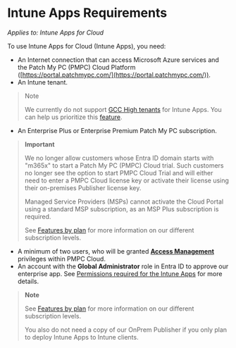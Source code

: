 # Intune Apps Requirements

_Applies to: Intune Apps for Cloud_

To use Intune Apps for Cloud (Intune Apps), you need:

* An Internet connection that can access Microsoft Azure services and the Patch My PC (PMPC) Cloud Platform ([https://portal.patchmypc.com/](https://portal.patchmypc.com/)).
* An Intune tenant.

> Note
>
> We currently do not support [GCC High tenants](https://learn.microsoft.com/en-us/office365/servicedescriptions/office-365-platform-service-description/office-365-us-government/gcc) for Intune Apps. You can help us prioritize this [feature](https://ideas.patchmypc.com/ideas/PATCHMYPC-I-4260).

* An Enterprise Plus or Enterprise Premium Patch My PC subscription.

> **Important**
>
> We no longer allow customers whose Entra ID domain starts with "m365x" to start a Patch My PC (PMPC) Cloud trial. Such customers no longer see the option to start PMPC Cloud Trial and will either need to enter a PMPC Cloud license key or activate their license using their on-premises Publisher license key.
>
> Managed Service Providers (MSPs) cannot activate the Cloud Portal using a standard MSP subscription, as an MSP Plus subscription is required.
>
> See [Features by plan](https://patchmypc.com/product/msp#pricing) for more information on our different subscription levels.

* A minimum of two users, who will be granted [**Access Management**](https://docs.patchmypc.com/patch-my-pc-cloud/administration/managing-users/modify-a-user#managing-access-management-privileges-for-a-user) privileges within PMPC Cloud.
* An account with the **Global Administrator** role in Entra ID to approve our enterprise app. See [Permissions required for the Intune Apps](https://docs.patchmypc.com/installation-guides/patch-my-pc-cloud/administration/manage-users/permissions-reference/permissions-required-for-intune-apps) for more details.

> **Note**
>
> See [Features by plan](https://patchmypc.com/request-quote#feature-comparison) for more information on our different subscription levels.
>
> You also do not need a copy of our OnPrem Publisher if you only plan to deploy Intune Apps to Intune clients.
